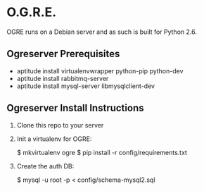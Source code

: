 O.G.R.E.
========

OGRE runs on a Debian server and as such is built for Python 2.6.


Ogreserver Prerequisites
------------------------

* aptitude install virtualenvwrapper python-pip python-dev
* aptitude install rabbitmq-server
* aptitude install mysql-server libmysqlclient-dev


Ogreserver Install Instructions
-------------------------------

1. Clone this repo to your server
2. Init a virtualenv for OGRE:

    $ mkvirtualenv ogre
    $ pip install -r config/requirements.txt

3. Create the auth DB:

    $ mysql -u root -p < config/schema-mysql2.sql

